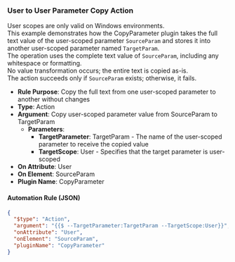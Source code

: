 ### User to User Parameter Copy Action

User scopes are only valid on Windows environments.  
This example demonstrates how the CopyParameter plugin takes the full text value of the user-scoped parameter `SourceParam` and stores it into another user-scoped parameter named `TargetParam`.  
The operation uses the complete text value of `SourceParam`, including any whitespace or formatting.  
No value transformation occurs; the entire text is copied as-is.  
The action succeeds only if `SourceParam` exists; otherwise, it fails.

- **Rule Purpose**: Copy the full text from one user-scoped parameter to another without changes  
- **Type**: Action  
- **Argument**: Copy user-scoped parameter value from SourceParam to TargetParam  
  - **Parameters**:  
    - **TargetParameter**: TargetParam - The name of the user-scoped parameter to receive the copied value  
    - **TargetScope**: User - Specifies that the target parameter is user-scoped  
- **On Attribute**: User  
- **On Element**: SourceParam  
- **Plugin Name**: CopyParameter  

#### Automation Rule (JSON)

```json
{
  "$type": "Action",
  "argument": "{{$ --TargetParameter:TargetParam --TargetScope:User}}",
  "onAttribute": "User",
  "onElement": "SourceParam",
  "pluginName": "CopyParameter"
}
```

